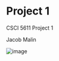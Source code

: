 # Project 1

CSCI 5611 Project 1

Jacob Malin

![image](https://media.github.umn.edu/user/19560/files/dc4c0d92-11db-472c-808c-3d5df22660f0)
